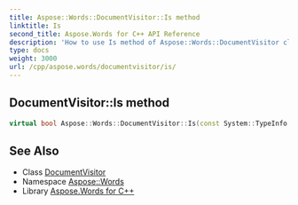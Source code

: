 ```yaml
---
title: Aspose::Words::DocumentVisitor::Is method
linktitle: Is
second_title: Aspose.Words for C++ API Reference
description: 'How to use Is method of Aspose::Words::DocumentVisitor class in C++.'
type: docs
weight: 3000
url: /cpp/aspose.words/documentvisitor/is/
---
```

## DocumentVisitor::Is method




```cpp
virtual bool Aspose::Words::DocumentVisitor::Is(const System::TypeInfo &target) const override
```

## See Also

* Class [DocumentVisitor](../)
* Namespace [Aspose::Words](../../)
* Library [Aspose.Words for C++](../../../)
